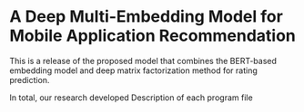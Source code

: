 # A Deep Multi-Embedding Model for Mobile Application Recommendation
This is a release of the proposed model that combines the BERT-based embedding model and deep matrix factorization method for rating prediction.

In total, our research developed 
Description of each program file

